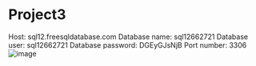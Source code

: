 # Project3
Host: sql12.freesqldatabase.com Database name: sql12662721 Database user: sql12662721 Database password: DGEyGJsNjB Port number: 3306
![image](https://github.com/Wastopous/Project3/assets/102659233/bbc81570-8ff1-41a3-a064-655029d601c0)
